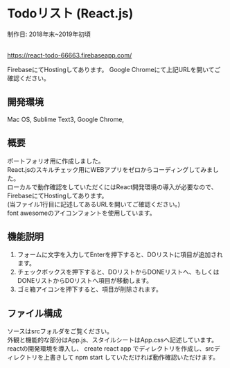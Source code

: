 # Todoリスト (React.js)
制作日: 2018年末~2019年初頃<br><br>

https://react-todo-66663.firebaseapp.com/

FirebaseにてHostingしてあります。
Google Chromeにて上記URLを開いてご確認ください。

## 開発環境
Mac OS, Sublime Text3, Google Chrome, 

## 概要
ポートフォリオ用に作成しました。<br>
React.jsのスキルチェック用にWEBアプリをゼロからコーディングしてみました。<br>
ローカルで動作確認をしていただくにはReact開発環境の導入が必要なので、FirebaseにてHostingしてあります。<br>
(当ファイル1行目に記述してあるURLを開いてご確認ください。)<br>
font awesomeのアイコンフォントを使用しています。<br>

## 機能説明
1. フォームに文字を入力してEnterを押下すると、DOリストに項目が追加されます。<br>
1.  チェックボックスを押下すると、DOリストからDONEリストへ、もしくはDONEリストからDOリストへ項目が移動します。<br>
1.  ゴミ箱アイコンを押下すると、項目が削除されます。<br>

## ファイル構成
ソースはsrcフォルダをご覧ください。<br>
外観と機能的な部分はApp.js、スタイルシートはApp.cssへ記述しています。<br>
reactの開発環境を導入し、 create react app でディレクトリを作成し、srcディレクトリを上書きして npm start していただければ動作確認いただけます。<br>
